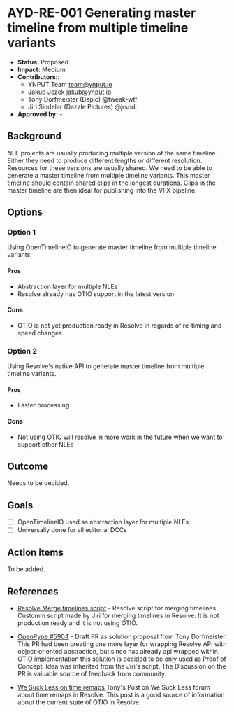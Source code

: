 # AYD-RE-001 Generating master timeline from multiple timeline variants

- **Status:** Proposed
- **Impact:**  Medium
- **Contributors:**:
  - YNPUT Team <team@ynput.io>
  - Jakub Jezek <jakub@ynput.io>
  - Tony Dorfmeister  (Bepic) @tweak-wtf
  - Jiri Sindelar (Dazzle Pictures) @jrsndl
- **Approved by:** -

## Background

NLE projects are usually producing multiple version of the same timeline. Either they need to produce different lengths or different resolution. Resources for these versions are usually shared. We need to be able to generate a master timeline from multiple timeline variants. This master timeline should contain shared clips in the longest durations. Clips in the master timeline are then ideal for publishing into the VFX pipeline.

## Options

### Option 1

Using OpenTimelineIO to generate master timeline from multiple timeline variants.

#### Pros

- Abstraction layer for multiple NLEs
- Resolve already has OTIO support in the latest version

#### Cons

- OTIO is not yet production ready in Resolve in regards of re-timing and speed changes

### Option 2

Using Resolve's native API to generate master timeline from multiple timeline variants.

#### Pros

- Faster processing

#### Cons

- Not using OTIO will resolve in more work in the future when we want to support other NLEs


## Outcome

Needs to be decided.

## Goals

  - [ ] OpenTimelineIO used as abstraction layer for multiple NLEs
  - [ ] Universally done for all editorial DCCs

## Action items

To be added.

## References

- [Resolve Merge timelines script](https://github.com/jrsndl/resolve-merge-timelines) - Resolve script for merging timelines. Customm script made by Jiri for merging timelines in Resolve. It is not production ready and it is not using OTIO.

- [OpenPype #5904](https://github.com/ynput/OpenPype/pull/5904) - Draft PR as solution proposal from Tony Dorfmeister. This PR had been creating one more layer for wrapping Resolve API with object-oriented abstraction, but since has already api wrapped within OTIO implementation this solution is decided to be only used as Proof of Concept. Idea was inherited from the Jiri's script. The Discussion on the PR is valuable source of feedback from community.

- [We Suck Less on time remaps ](https://www.steakunderwater.com/wesuckless/viewtopic.php?t=6292)
Tony's Post on We Suck Less forum about time remaps in Resolve. This post is a good source of information about the current state of OTIO in Resolve.
